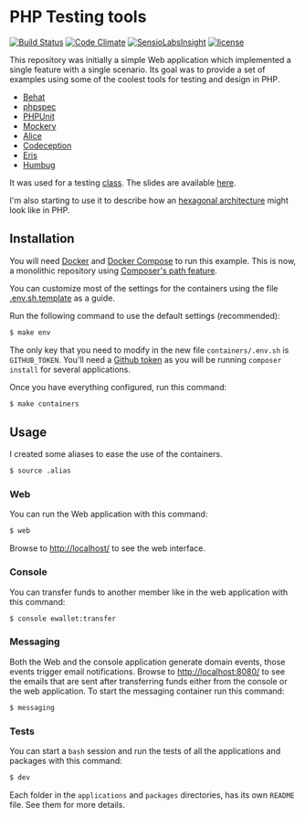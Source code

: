 # PHP Testing tools

[![Build Status](https://travis-ci.org/MontealegreLuis/php-testing-tools.svg?branch=master)](https://travis-ci.org/MontealegreLuis/php-testing-tools)
[![Code Climate](https://codeclimate.com/github/MontealegreLuis/php-testing-tools/badges/gpa.svg)](https://codeclimate.com/github/MontealegreLuis/php-testing-tools)
[![SensioLabsInsight](https://insight.sensiolabs.com/projects/b1fa13fc-3d1b-4b48-8bb1-4f0bb64d8a5b/mini.png)](https://insight.sensiolabs.com/projects/b1fa13fc-3d1b-4b48-8bb1-4f0bb64d8a5b)
[![license](https://img.shields.io/github/license/mashape/apistatus.svg?maxAge=2592000)](LICENSE)

This repository was initially a simple Web application which implemented a
single feature with a single scenario. Its goal was to provide a set of examples
using some of the coolest tools for testing and design in PHP.

* [Behat][4]
* [phpspec][5]
* [PHPUnit][6]
* [Mockery][7]
* [Alice][8]
* [Codeception][9]
* [Eris][10]
* [Humbug][11]

It was used for a testing [class][1]. The slides are available [here][2].

I'm also starting to use it to describe how an [hexagonal architecture][12]
might look like in PHP.

## Installation

You will need [Docker][16] and [Docker Compose][17] to run this example. This is
now, a monolithic repository using [Composer's path feature][18].

You can customize most of the settings for the containers using the file
[.env.sh.template](containers/templates/.env.sh.template) as a guide.

Run the following command to use the default settings (recommended):

```bash
$ make env
```

The only key that you need to modify in the new file `containers/.env.sh` is
`GITHUB_TOKEN`. You'll need a [Github token][14] as you will be running
`composer install` for several applications.

Once you have everything configured, run this command:

```bash
$ make containers
```

## Usage

I created some aliases to ease the use of the containers.

```bash
$ source .alias
```

### Web

You can run the Web application with this command:

```bash
$ web
```

Browse to [http://localhost/][13] to see the web interface.

### Console

You can transfer funds to another member like in the web application with this
command:

```bash
$ console ewallet:transfer
```

### Messaging

Both the Web and the console application generate domain events, those events
trigger email notifications. Browse to [http://localhost:8080/][15] to see the
emails that are sent after transferring funds either from the console or the web
application. To start the messaging container run this command:

```bash
$ messaging
```

### Tests

You can start a `bash` session and run the tests of all the applications and
packages with this command:

```bash
$ dev
```

Each folder in the `applications` and `packages` directories, has its own
`README` file. See them for more details.

[1]: http://escuela.it/cursos/php-web-congress-2015/
[2]: http://bit.ly/php-testing-tools
[4]: http://behat.readthedocs.org/en/latest/
[5]: http://www.phpspec.net/en/latest/
[6]: https://phpunit.de/
[7]: http://docs.mockery.io/en/latest/
[8]: https://github.com/nelmio/alice
[9]: http://codeception.com/
[10]: https://github.com/giorgiosironi/eris
[11]: https://github.com/padraic/humbug
[12]: http://alistair.cockburn.us/Hexagonal+architecture
[13]: http://localhost/
[14]: https://github.com/settings/tokens
[15]: http://localhost:8080/
[16]: https://www.docker.com/
[17]: https://docs.docker.com/compose/
[18]: https://getcomposer.org/doc/05-repositories.md#path
